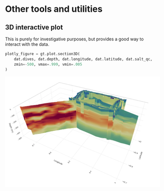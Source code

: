
# Other tools and utilities

## 3D interactive plot

This is purely for investigative purposes, but provides a good way to interact with the data.


```python
plotly_figure = gt.plot.section3D(
    dat.dives, dat.depth, dat.longitude, dat.latitude, dat.salt_qc,
    zmin=-500, vmax=.999, vmin=.005
)
```
![png](img/interactive_plot.png)
